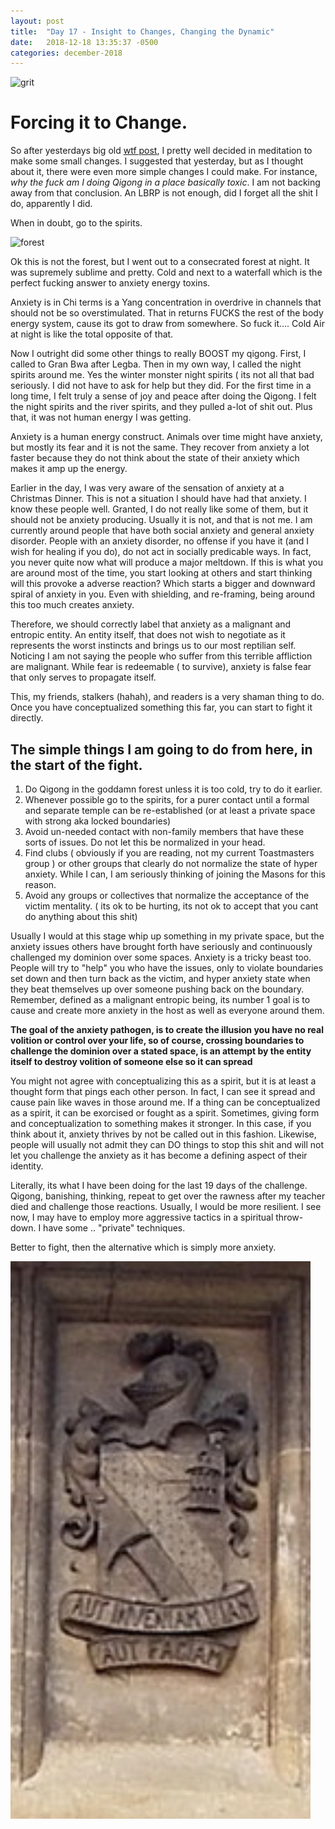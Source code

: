 ```yaml
---
layout: post
title:  "Day 17 - Insight to Changes, Changing the Dynamic"
date:   2018-12-18 13:35:37 -0500
categories: december-2018
---
```

![grit](https://www.incimages.com/uploaded_files/image/970x450/True_Grit_1725x810-PAN_19746.jpg)

# Forcing it to Change.

So after yesterdays big old [wtf post](http://domagick.andriehvitimus.com/december-2018/2018/12/18/Jettison-and-cut.html), I pretty well decided in meditation to make some small changes.  I suggested that yesterday, but as I thought about it, there were even more simple changes I could make.  For instance, *why the fuck am I doing Qigong in a place basically toxic*.  I am not backing away from that conclusion.  An LBRP is not enough, did I forget all the shit I do, apparently I did.

When in doubt, go to the spirits.  

![forest]( https://3.bp.blogspot.com/-UpGbUtb-CxA/VzJHsxIBFHI/AAAAAAAAs_M/P8JwaWZJIuI8ykQ4ASlFZHFxGbnY-FyvQCHM/s1600/forest-night-amazing-wallpapers.jpg)

Ok this is not the forest, but I went out to a consecrated forest at night.  It was supremely sublime and pretty.   Cold and next to a waterfall which is the perfect fucking answer to anxiety energy toxins.

Anxiety is in Chi terms is a  Yang concentration in overdrive in channels that should not be so overstimulated.   That in returns FUCKS the rest of the body energy system, cause its got to draw from somewhere.      So fuck it....  Cold Air at night is like the total opposite of that.

Now I outright did some other things to really BOOST my qigong.   First, I called to Gran Bwa after Legba.  Then in my own way, I called the night spirits around me.  Yes the winter monster night spirits ( its not all that bad seriously. I did not have to ask for help but they did.   For the first time in a long time,  I felt truly a sense of joy and peace after doing the Qigong.   I felt the night spirits and the river spirits, and they pulled a-lot of shit out.   Plus that, it was not human energy I was getting.

Anxiety is a human energy construct.  Animals over time might have anxiety, but mostly its fear and it is not the same.   They recover from anxiety a lot faster because they do not think about the state of their anxiety which makes it amp up the energy.

Earlier in the day, I was very aware of the sensation of anxiety at a Christmas Dinner.  This is not a situation I should have had that anxiety.  I know these people well.  Granted, I do not really like some of them, but it should not be anxiety producing.  Usually it is not, and that is not me.  I am currently around people that have both social anxiety and general anxiety disorder. People with an anxiety disorder, no offense if you have it (and I wish for healing if you do), do not act in socially predicable ways.  In fact, you never quite now what will produce a major meltdown.  If this is what you are around most of the time, you start looking at others and start thinking will this provoke a adverse reaction?  Which starts a bigger and downward spiral of anxiety in you.  Even with shielding, and re-framing, being around this too much creates anxiety.

Therefore, we should correctly label that anxiety as a malignant and entropic entity.  An entity itself, that does not wish to negotiate as it represents the worst instincts and brings us to our most reptilian self.  Noticing I am not saying the people who suffer from this terrible affliction are malignant.  While fear is redeemable ( to survive), anxiety is false fear that only serves to propagate itself.

This, my friends, stalkers (hahah), and readers is a very shaman thing to do.  Once you have conceptualized something this far,  you can start to fight it directly.

## The simple things I am going to do from here, in the start of the fight.
1. Do Qigong in the goddamn forest unless it is too cold, try to do it earlier.  
2. Whenever possible go to the spirits, for a purer contact until a formal and separate temple can be re-established (or at least a private space with strong aka locked boundaries)
3. Avoid un-needed contact with non-family members that have these sorts of issues.   Do not let this be normalized in your head.
4. Find clubs ( obviously if you are reading, not my current Toastmasters group ) or other groups that clearly do not normalize the state of hyper anxiety.  While I can, I am seriously thinking of joining the Masons for this reason.
5. Avoid any groups or collectives that normalize the acceptance of the victim mentality.  ( its ok to be hurting, its not ok to accept that you cant do anything about this shit)

Usually I would at this stage whip up something in my private space, but the anxiety issues others have brought forth have seriously and continuously challenged my dominion over some spaces.  Anxiety is a tricky beast too.  People will try to "help" you who have the issues, only to violate boundaries set down and then turn back as the victim, and hyper anxiety state when they beat themselves up over someone pushing back on the boundary. Remember, defined as a malignant entropic being, its number 1 goal is to cause and create more anxiety in the host as well as everyone around them.   

**The goal of the anxiety pathogen, is to create the illusion you have no real volition or control over your life, so of course, crossing boundaries to challenge the dominion over a stated space, is an attempt by the entity itself to destroy volition of someone else so it can spread**

You might not agree with conceptualizing this as a spirit, but it is at least a thought form that pings each other person.  In fact, I can see it spread and cause pain like waves in those around me.   If a thing can be conceptualized as a spirit, it can be exorcised or fought as a spirit.  Sometimes, giving form and conceptualization to something makes it stronger.   In this case, if you think about it, anxiety thrives by not be called out in this fashion.   Likewise, people will usually not admit they can DO things to stop this shit and will not let you challenge the anxiety as it has become a defining aspect of their identity.

Literally, its what I have been doing for the last 19 days of the challenge.   Qigong, banishing, thinking, repeat to get over the rawness after my teacher died and challenge those reactions. Usually, I would be more resilient. I see now, I may have to employ more aggressive tactics in a spiritual throw-down.   I have some .. "private" techniques. 

Better to fight, then the alternative which is simply more anxiety.

![fight yo](/assets/images/findaway.png)
